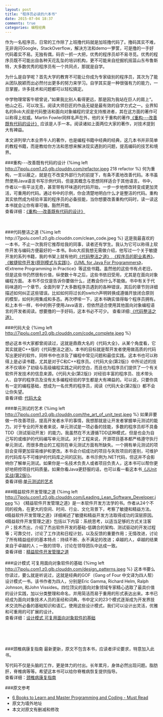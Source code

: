 ```yaml
---
layout: post
title: "程序员必读的六本书"
date: 2015-07-04 18:37
comments: true
categories: 编程经典
---
```

作为一名程序员，日常的工作除了上班撸代码就是加班撸代码了。撸码其实不难，无非询问Google，StackOverflow，解决方法和demo一箩筐，可是撸的一手好代码着实不易。无独有偶，码农一抓一大把，优秀的程序员却不易寻觅。优秀的程序员既不可能出自各种天花乱坠的培训机构，更不可能来自挖掘机摇篮山东布鲁斯特，大多数优秀的程序员有一个共同点，那就是自学。

为什么是自学呢？首先大学的教育不可能让你成为专家级别的程序员，其次为了能从团队脱颖而出必然付出更多的努力来学习。自学其实是一种很强有力的能力，一旦掌握，许多技术和问题都可以轻松搞定。

中学物理常客牛顿曾说，”如果我比别人看得更远，那是因为我站在巨人的肩上“。他山之石，可以攻玉。阅读大师巨匠的作品无疑是最有效的自学方式之一。业界知名的Bob大叔是代码整洁和面向对象编程的坚定支持推进者，其在这方面的著作可以称得上权威。Martin Fowler同样名声在外，他的关于重构的著作<a href="http://droidredirect.sinaapp.com/book_refactor.php" class="post_inner_book">《重构---改善既有代码的设计》</a>
应该是人手一本。阅读诸如上面两位大家的著作，对技术提到大有裨益。
<!--more-->
本文讲列举六本业界牛人的著作，也是编程书籍中经典的经典，这几本书并非简单的教程书籍，而是教给你方法和思想来解决现实遇到的问题，提高编码的技艺和境界。

###重构---改善既有代码的设计
{%img left http://7jpolu.com1.z0.glb.clouddn.com/refactor.jpeg 218 refactor %}
何为重构，一言以蔽之，就是在不改变外部行为的前提下，有条不紊地改善代码。本书虽然使用Java语言书写示例代码，但是其概念与思想同样适合于其他语言。书中，作者以一些平淡无奇，甚至带有坏味道的代码开始，一步一步地修改转变成更加灵活，可重用的代码。通过书中的示例，你会清楚地明白什么才是整洁的代码。重构其实依然成为经验丰富的程序员的必备技能，当你想要改善重构代码时，读一读这本书就会让你有章可循，豁然开朗。  
查看详细：<a href="http://droidredirect.sinaapp.com/book_refactor.php" class="post_inner_book">《重构---改善既有代码的设计》</a>

<br/>
<br/>
###代码整洁之道
{%img left http://7jpolu.com1.z0.glb.clouddn.com/clean_code.jpeg %}
这是我最喜欢的一本书，不止一次我将它推荐给我的同事，读者还有学生。我认为它可以称得上软件开发与编码方便最好的一本书。Bob大叔我想无需做介绍，他写过一个关于敏捷开发的系列书籍，我的书架上就有他的<a href="http://www.amazon.cn/gp/product/B0031M9GHC/ref=as_li_qf_sp_asin_il_tl?ie=UTF8&camp=536&creative=3200&creativeASIN=B0031M9GHC&linkCode=as2&tag=droidyue-23" class="post_inner_book">《代码整洁之道》</a>,<a href="http://www.amazon.cn/gp/search/ref=as_li_qf_sp_sr_il_tl?ie=UTF8&camp=536&creative=3200&index=aps&keywords=%E7%A8%8B%E5%BA%8F%E5%91%98%E7%9A%84%E8%81%8C%E4%B8%9A%E7%B4%A0%E5%85%BB&linkCode=as2&tag=droidyue-23" class="post_inner_book">《程序员的职业素养》</a>，
<a href="http://www.amazon.cn/gp/product/B00116MMA8/ref=as_li_qf_sp_asin_il_tl?ie=UTF8&camp=536&creative=3200&creativeASIN=B00116MMA8&linkCode=as2&tag=droidyue-23" class="post_inner_book">《敏捷软件开发(原则模式与实践)》</a>，<a href="http://www.amazon.cn/gp/product/0131428489/ref=as_li_qf_sp_asin_il_tl?ie=UTF8&camp=536&creative=3200&creativeASIN=0131428489&linkCode=as2&tag=droidyue-23" class="post_inner_book">《UML for Java For Programmers》</a>， 《Extreme Programming in Practice》等这些书籍。虽然他的这些书有点老旧，但是这些书仍然很有价值，纵使数十年之后，这些书依旧受用，尤其是在面向对象编程方面。
 本书不仅仅是告诉你要做什么，还教会你什么不能做。书中有关于代码味道的一个章节，全面列举了大多数程序员遇到的各种错误，其后的章节则详细描述如何纠正这些错误。比如如何将过长的switch声明转换成遵循开放闭合原则的模型，如何利用集成和多态。再次啰嗦一下，这本书确实值得每个程序员拥有。和上本书一样，书中的例子使用Java语言，但依然适合使用其他面向对象编程语言的开发者阅读。想要撸的一手好码，这本书必不可少。  
查看详细:<a href="http://www.amazon.cn/gp/product/B0031M9GHC/ref=as_li_qf_sp_asin_il_tl?ie=UTF8&camp=536&creative=3200&creativeASIN=B0031M9GHC&linkCode=as2&tag=droidyue-23" class="post_inner_book">《代码整洁之道》</a>

###代码大全
{%img left http://7jpolu.com1.z0.glb.clouddn.com/code_complete.jpeg %}

想必这本书大家都曾阅读过，这就是鼎鼎大名的《代码大全》，从某个角度看，它其实就是C++版的《代码整洁之道》。本书的目标就是帮开发者使用做高质的代码写出更好的软件。同样书中也涉及了编程中常见问题和最佳实践。这本书也可以称得上是必读书籍，尤其是对于C和C++程序员。《代码大全(第2版)》中所论述的技术不仅填补了初级与高级编程实践之间的空白，而且也为程序员们提供了一个有关软件开发技术的信息来源。《代码大全(第2版)》对经验丰富的程序员、技术带头人、自学的程序员及没有太多编程经验的学生都是大有裨益的。可以说，只要你具有一定的编程基础，想成为一名优秀的程序员，阅读《代码大全(第2版)》都不会让你失望。  
查看详细:
<a href="http://www.amazon.cn/gp/product/B0061XKRXA/ref=as_li_qf_sp_asin_il_tl?ie=UTF8&camp=536&creative=3200&creativeASIN=B0061XKRXA&linkCode=as2&tag=droidyue-23" class="post_inner_book">代码大全</a>

###单元测试的艺术
{%img left http://7jpolu.com1.z0.glb.clouddn.com/the_art_of_unit_test.jpeg %}
如果非要做一件改善项目，提高开发者水平的事情，我想那就是让开发者掌握单元测试的能力。对于专业的开发者来说，单元测试是一项必备的技能，多数的程序员却不具备TDD（测试驱动开发）的能力。我虽然在不太遵循TDD这种模式，但是也会为自己写的或维护的代码编写单元测试。对于工程来说，开源项目基本都严格遵守执行单元测试，而很多商业的工程则在单元测试方面有所缺失。一个拥有单元测试的项目会变得更加容易维护和更改。本书会介绍成功的项目与失败项目的差别，可维护的代码库与不可维护的代码库之间的区别。本书示例为.NET代码，但这并不会影响你了解单元测试。如果你是一名技术负责人或者项目负责人，这本书可以帮你更好地把控项目代码质量。如果你看Java更舒服的话，也可以看一看这本书<a href="http://www.amazon.cn/gp/product/B007NDAPHK/ref=as_li_qf_sp_asin_il_tl?ie=UTF8&camp=536&creative=3200&creativeASIN=B007NDAPHK&linkCode=as2&tag=droidyue-23" class="post_inner_book">《JUnit实战(第2版)》</a>。  
查看详细:<a href="http://www.amazon.cn/gp/product/B00MBQMFLI/ref=as_li_qf_sp_asin_il_tl?ie=UTF8&camp=536&creative=3200&creativeASIN=B00MBQMFLI&linkCode=as2&tag=droidyue-23" class="post_inner_book">单元测试的艺术</a>


###精益软件开发管理之道
{%img left http://7jpolu.com1.z0.glb.clouddn.com/Leading_Lean_Software_Developer.jpeg %}
《精益软件开发管理之道》是一本软件开发方法学的书。作者从24个不同的视角，在更大的空间、时间、行业、文化背景下，考察了敏捷和精益方法。《精益软件开发管理之道》详细阐述了敏捷和精益开发方法取得成功的深层原因。《精益软件开发管理之道》包括以下内容：系统思考，以适当足够的方式关注客户；技术杰出，介绍了杰出软件开发的基础-低耦合的架构、测试驱动的开发过程等；可靠交付，讨论了工作流和日程计划，以及反馈的重要作用；无情改进，讨论了所有精益组织的基本特点：持续不断、永不满足的改进；卓越的人，卓越的结果来自于卓越的人；一致的领导，讨论在领导团队中达成一致。  
查看详细：<a href="http://www.amazon.cn/gp/product/0321620704/ref=as_li_qf_sp_asin_il_tl?ie=UTF8&camp=536&creative=3200&creativeASIN=0321620704&linkCode=as2&tag=droidyue-23" class="post_inner_book">精益软件开发管理之道</a>
<br/>
<br/>
###设计模式 可复用面向对象软件的基础
{%img left http://7jpolu.com1.z0.glb.clouddn.com/design_patterns.jpeg %}
这本书要么你读过，要么就是听说过，这就是经典的GOF（Gang of Four 中文译为四人帮）设计模式一书。该书作者为四人，分别是Eric Gamma, Richard Helm, Ralph Johnson, 和John Vissides。四位顶尖的面向对象领域专家精心选取了最具价值的设计实践，加以分类整理和命名，并用简洁而易于重用的形式表达出来。本书已经成为面向对象技术人员的圣经和词典，书中定义的23个模式逐渐成为开发界技术交流所必备的基础知识和语汇。使用这些设计模式，我们可以设计出灵活，优雅和可重用的可扩展的设计。  
查看详细：<a href="http://www.amazon.cn/gp/product/B001130JN8/ref=as_li_qf_sp_asin_il_tl?ie=UTF8&camp=536&creative=3200&creativeASIN=B001130JN8&linkCode=as2&tag=droidyue-23" class="post_inner_book">设计模式 可复用面向对象软件的基础</a>

<br/>
<br/>
<br/>
<br/>
###颈椎病康复指南
最新更新，原文不包含本书，应读者评论要求，特意加入此书。

写代码不仅是头脑的工作，更是体力的付出。长年累月，身体必然出现问题。脂肪肝，脊椎病等等。希望这本书可以给你脊椎病恢复提供指导。  
查看详细：<a href="http://www.amazon.cn/gp/product/B0085UMKXC/ref=as_li_qf_sp_asin_il_tl?ie=UTF8&camp=536&creative=3200&creativeASIN=B0085UMKXC&linkCode=as2&tag=droidyue-23" class="post_inner_book">颈椎病康复指南</a>


###原文参考
  * [6 Books to Learn and Master Programming and Coding - Must Read](http://javarevisited.blogspot.com/2014/09/top-6-books-to-learn-programming-coding.html)
  * 原文为墙外地址
  * 本文对原文有删减和修改

